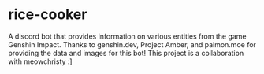 # rice-cooker
A discord bot that provides information on various entities from the game Genshin Impact. Thanks to genshin.dev, Project Amber, and paimon.moe for providing the data and images for this bot! This project is a collaboration with meowchristy :]
